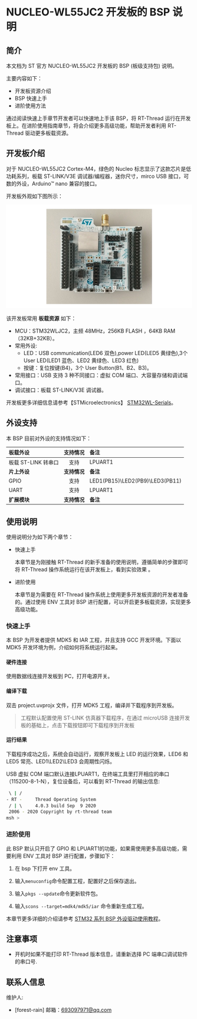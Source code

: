 # NUCLEO-WL55JC2 开发板的 BSP 说明

## 简介

本文档为 ST 官方 NUCLEO-WL55JC2 开发板的 BSP (板级支持包) 说明。

主要内容如下：

- 开发板资源介绍
- BSP 快速上手
- 进阶使用方法

通过阅读快速上手章节开发者可以快速地上手该 BSP，将 RT-Thread 运行在开发板上。在进阶使用指南章节，将会介绍更多高级功能，帮助开发者利用 RT-Thread 驱动更多板载资源。

## 开发板介绍

对于 NUCLEO-WL55JC2 Cortex-M4，绿色的 Nucleo 标志显示了这款芯片是低功耗系列，板载 ST-LINK/V3E 调试器/编程器，迷你尺寸，mirco USB 接口，可数的外设，Arduino™ nano 兼容的接口。

开发板外观如下图所示：

![board](figures/NUCLEO-WL55JC2.png)

该开发板常用 **板载资源** 如下：

- MCU：STM32WLJC2，主频 48MHz，256KB FLASH ，64KB RAM（32KB+32KB）。
- 常用外设:
  - LED：USB communication(LED6 双色),power LED(LED5 黄绿色),3个User LED(LED1 蓝色、LED2 黄绿色、LED3 红色)
  - 按键：复位按键(B4)，3个 User Button(B1、B2、B3)。
- 常用接口：USB 支持 3 种不同接口：虚拟 COM 端口、大容量存储和调试端口。
- 调试接口：板载 ST-LINK/V3E 调试器。

开发板更多详细信息请参考【STMicroelectronics】 [STM32WL-Serials](https://www.st.com/en/microcontrollers-microprocessors/stm32wl-series.html)。

## 外设支持

本 BSP 目前对外设的支持情况如下：

| **板载外设**      | **支持情况** | **备注**                              |
| :----------------- | :----------: | :------------------------------------- |
| 板载 ST-LINK 转串口 |     支持     | LPUART1                              |
| **片上外设**      | **支持情况** | **备注**                              |
| GPIO              |     支持     | LED1(PB15)\LED2(PB9)\LED3(PB11) |
| UART              |     支持     | LPUART1    |
| **扩展模块**      | **支持情况** | **备注** |

## 使用说明

使用说明分为如下两个章节：

- 快速上手

    本章节是为刚接触 RT-Thread 的新手准备的使用说明，遵循简单的步骤即可将 RT-Thread 操作系统运行在该开发板上，看到实验效果 。

- 进阶使用

    本章节是为需要在 RT-Thread 操作系统上使用更多开发板资源的开发者准备的。通过使用 ENV 工具对 BSP 进行配置，可以开启更多板载资源，实现更多高级功能。


### 快速上手

本 BSP 为开发者提供 MDK5 和 IAR 工程，并且支持 GCC 开发环境。下面以 MDK5 开发环境为例，介绍如何将系统运行起来。

#### 硬件连接

使用数据线连接开发板到 PC，打开电源开关。

#### 编译下载

双击 project.uvprojx 文件，打开 MDK5 工程，编译并下载程序到开发板。

> 工程默认配置使用 ST-LINK 仿真器下载程序，在通过 microUSB 连接开发板的基础上，点击下载按钮即可下载程序到开发板

#### 运行结果

下载程序成功之后，系统会自动运行，观察开发板上 LED 的运行效果，LED6 和 LED5 常亮、LED1\LED2\LED3 会周期性闪烁。

USB 虚拟 COM 端口默认连接LPUART1，在终端工具里打开相应的串口（115200-8-1-N），复位设备后，可以看到 RT-Thread 的输出信息:

```bash
 \ | /
- RT -     Thread Operating System
 / | \     4.0.3 build Sep  9 2020
 2006 - 2020 Copyright by rt-thread team
msh >
```
### 进阶使用

此 BSP 默认只开启了 GPIO 和 LPUART1的功能，如果需使用更多高级功能，需要利用 ENV 工具对 BSP 进行配置，步骤如下：

1. 在 bsp 下打开 env 工具。

2. 输入`menuconfig`命令配置工程，配置好之后保存退出。

3. 输入`pkgs --update`命令更新软件包。

4. 输入`scons --target=mdk4/mdk5/iar` 命令重新生成工程。

本章节更多详细的介绍请参考 [STM32 系列 BSP 外设驱动使用教程](../docs/STM32系列BSP外设驱动使用教程.md)。

## 注意事项

- 开机时如果不能打印 RT-Thread 版本信息，请重新选择 PC 端串口调试软件的串口号.

## 联系人信息

维护人:

-  [forest-rain] 邮箱：<693097971@qq.com>
